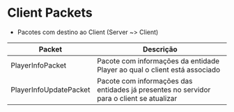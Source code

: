 # Client Packets

- Pacotes com destino ao Client (Server ~> Client)

| Packet                 | Descrição                                                                                |
| ---------------------- | ---------------------------------------------------------------------------------------- |
| PlayerInfoPacket       | Pacote com informações da entidade Player ao qual o client está associado                |
| PlayerInfoUpdatePacket | Pacote com informações das entidades já presentes no servidor para o client se atualizar |
